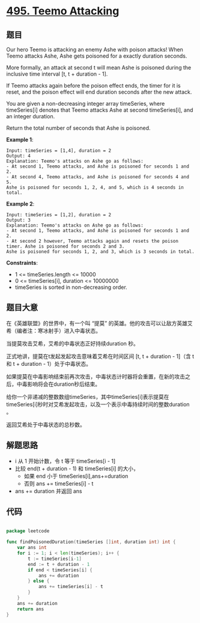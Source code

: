 # [495. Teemo Attacking](https://leetcode.com/problems/teemo-attacking/)


## 题目

Our hero Teemo is attacking an enemy Ashe with poison attacks! When Teemo attacks Ashe, Ashe gets poisoned for a exactly duration seconds. 

More formally, an attack at second t will mean Ashe is poisoned during the inclusive time interval [t, t + duration - 1].

If Teemo attacks again before the poison effect ends, the timer for it is reset, and the poison effect will end duration seconds after the new attack.

You are given a non-decreasing integer array timeSeries, where timeSeries[i] denotes that Teemo attacks Ashe at second timeSeries[i], and an integer duration.

Return the total number of seconds that Ashe is poisoned.

**Example 1**:
```
Input: timeSeries = [1,4], duration = 2
Output: 4
Explanation: Teemo's attacks on Ashe go as follows:
- At second 1, Teemo attacks, and Ashe is poisoned for seconds 1 and 2.
- At second 4, Teemo attacks, and Ashe is poisoned for seconds 4 and 5.
Ashe is poisoned for seconds 1, 2, 4, and 5, which is 4 seconds in total.
```

**Example 2**:
```
Input: timeSeries = [1,2], duration = 2
Output: 3
Explanation: Teemo's attacks on Ashe go as follows:
- At second 1, Teemo attacks, and Ashe is poisoned for seconds 1 and 2.
- At second 2 however, Teemo attacks again and resets the poison timer. Ashe is poisoned for seconds 2 and 3.
Ashe is poisoned for seconds 1, 2, and 3, which is 3 seconds in total.
```

**Constraints**:

- 1 <= timeSeries.length <= 10000
- 0 <= timeSeries[i], duration <= 10000000
- timeSeries is sorted in non-decreasing order.

## 题目大意

在《英雄联盟》的世界中，有一个叫 “提莫” 的英雄。他的攻击可以让敌方英雄艾希（编者注：寒冰射手）进入中毒状态。

当提莫攻击艾希，艾希的中毒状态正好持续duration 秒。

正式地讲，提莫在t发起发起攻击意味着艾希在时间区间 [t, t + duration - 1]（含 t 和 t + duration - 1）处于中毒状态。

如果提莫在中毒影响结束前再次攻击，中毒状态计时器将会重置，在新的攻击之后，中毒影响将会在duration秒后结束。

给你一个非递减的整数数组timeSeries，其中timeSeries[i]表示提莫在timeSeries[i]秒时对艾希发起攻击，以及一个表示中毒持续时间的整数duration 。

返回艾希处于中毒状态的总秒数。

## 解题思路

- i 从 1 开始计数，令 t 等于 timeSeries[i - 1]
- 比较 end(t + duration - 1) 和 timeSeries[i] 的大小，
  - 如果 end 小于 timeSeries[i],ans+=duration
  - 否则 ans += timeSeries[i] - t
- ans += duration 并返回 ans

## 代码

```go

package leetcode

func findPoisonedDuration(timeSeries []int, duration int) int {
	var ans int
	for i := 1; i < len(timeSeries); i++ {
		t := timeSeries[i-1]
		end := t + duration - 1
		if end < timeSeries[i] {
			ans += duration
		} else {
			ans += timeSeries[i] - t
		}
	}
	ans += duration
	return ans
}

```
